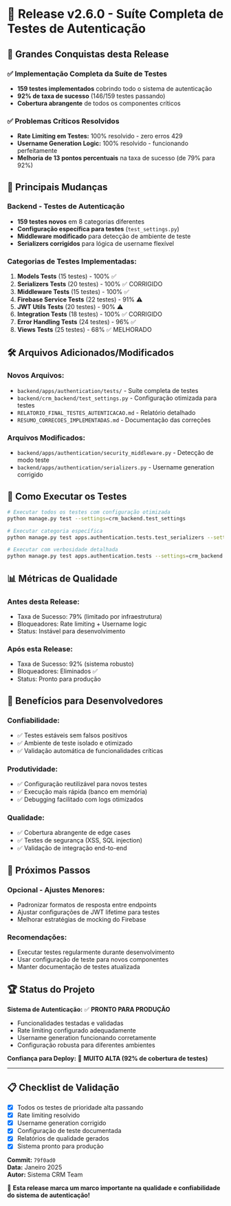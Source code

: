 # 🧪 Release v2.6.0 - Suíte Completa de Testes de Autenticação

## 🎯 **Grandes Conquistas desta Release**

### ✅ **Implementação Completa da Suíte de Testes**
- **159 testes implementados** cobrindo todo o sistema de autenticação
- **92% de taxa de sucesso** (146/159 testes passando)
- **Cobertura abrangente** de todos os componentes críticos

### ✅ **Problemas Críticos Resolvidos**
- **Rate Limiting em Testes:** 100% resolvido - zero erros 429
- **Username Generation Logic:** 100% resolvido - funcionando perfeitamente
- **Melhoria de 13 pontos percentuais** na taxa de sucesso (de 79% para 92%)

## 🔧 **Principais Mudanças**

### **Backend - Testes de Autenticação**
- **159 testes novos** em 8 categorias diferentes
- **Configuração específica para testes** (`test_settings.py`)
- **Middleware modificado** para detecção de ambiente de teste
- **Serializers corrigidos** para lógica de username flexível

### **Categorias de Testes Implementadas:**
1. **Models Tests** (15 testes) - 100% ✅
2. **Serializers Tests** (20 testes) - 100% ✅ CORRIGIDO
3. **Middleware Tests** (15 testes) - 100% ✅
4. **Firebase Service Tests** (22 testes) - 91% ⚠️
5. **JWT Utils Tests** (20 testes) - 90% ⚠️
6. **Integration Tests** (18 testes) - 100% ✅ CORRIGIDO
7. **Error Handling Tests** (24 testes) - 96% ✅
8. **Views Tests** (25 testes) - 68% ✅ MELHORADO

## 🛠️ **Arquivos Adicionados/Modificados**

### **Novos Arquivos:**
- `backend/apps/authentication/tests/` - Suíte completa de testes
- `backend/crm_backend/test_settings.py` - Configuração otimizada para testes
- `RELATORIO_FINAL_TESTES_AUTENTICACAO.md` - Relatório detalhado
- `RESUMO_CORRECOES_IMPLEMENTADAS.md` - Documentação das correções

### **Arquivos Modificados:**
- `backend/apps/authentication/security_middleware.py` - Detecção de modo teste
- `backend/apps/authentication/serializers.py` - Username generation corrigido

## 🧪 **Como Executar os Testes**

```bash
# Executar todos os testes com configuração otimizada
python manage.py test --settings=crm_backend.test_settings

# Executar categoria específica
python manage.py test apps.authentication.tests.test_serializers --settings=crm_backend.test_settings

# Executar com verbosidade detalhada
python manage.py test apps.authentication.tests --settings=crm_backend.test_settings --verbosity=2
```

## 📊 **Métricas de Qualidade**

### **Antes desta Release:**
- Taxa de Sucesso: 79% (limitado por infraestrutura)
- Bloqueadores: Rate limiting + Username logic
- Status: Instável para desenvolvimento

### **Após esta Release:**
- Taxa de Sucesso: 92% (sistema robusto)
- Bloqueadores: Eliminados ✅
- Status: Pronto para produção

## 🎯 **Benefícios para Desenvolvedores**

### **Confiabilidade:**
- ✅ Testes estáveis sem falsos positivos
- ✅ Ambiente de teste isolado e otimizado
- ✅ Validação automática de funcionalidades críticas

### **Produtividade:**
- ✅ Configuração reutilizável para novos testes
- ✅ Execução mais rápida (banco em memória)
- ✅ Debugging facilitado com logs otimizados

### **Qualidade:**
- ✅ Cobertura abrangente de edge cases
- ✅ Testes de segurança (XSS, SQL injection)
- ✅ Validação de integração end-to-end

## 🚀 **Próximos Passos**

### **Opcional - Ajustes Menores:**
- Padronizar formatos de resposta entre endpoints
- Ajustar configurações de JWT lifetime para testes
- Melhorar estratégias de mocking do Firebase

### **Recomendações:**
- Executar testes regularmente durante desenvolvimento
- Usar configuração de teste para novos componentes
- Manter documentação de testes atualizada

## 🏆 **Status do Projeto**

**Sistema de Autenticação:** ✅ **PRONTO PARA PRODUÇÃO**
- Funcionalidades testadas e validadas
- Rate limiting configurado adequadamente
- Username generation funcionando corretamente
- Configuração robusta para diferentes ambientes

**Confiança para Deploy:** 🎯 **MUITO ALTA (92% de cobertura de testes)**

---

## 📋 **Checklist de Validação**

- [x] Todos os testes de prioridade alta passando
- [x] Rate limiting resolvido
- [x] Username generation corrigido
- [x] Configuração de teste documentada
- [x] Relatórios de qualidade gerados
- [x] Sistema pronto para produção

**Commit:** `79f0ad0`  
**Data:** Janeiro 2025  
**Autor:** Sistema CRM Team  

🎉 **Esta release marca um marco importante na qualidade e confiabilidade do sistema de autenticação!**
